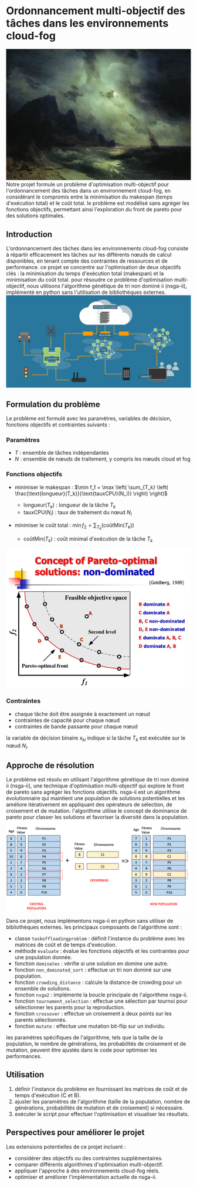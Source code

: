 # Ordonnancement multi-objectif des tâches dans les environnements cloud-fog
![Cloud-fog environment](images/aivazovsky.jpg)
Notre projet formule un problème d'optimisation multi-objectif pour l'ordonnancement des tâches dans un environnement cloud-fog, en considérant le compromis entre la minimisation du makespan (temps d'exécution total) et le coût total. le problème est modélisé sans agréger les fonctions objectifs, permettant ainsi l'exploration du front de pareto pour des solutions optimales.

## Introduction

L'ordonnancement des tâches dans les environnements cloud-fog consiste à répartir efficacement les tâches sur les différents nœuds de calcul disponibles, en tenant compte des contraintes de ressources et de performance. ce projet se concentre sur l'optimisation de deux objectifs clés : la minimisation du temps d'exécution total (makespan) et la minimisation du coût total. pour résoudre ce problème d'optimisation multi-objectif, nous utilisons l'algorithme génétique de tri non dominé ii (nsga-ii), implémenté en python sans l'utilisation de bibliothèques externes.
![Cloud-fog environment](images/fog.jpg)

## Formulation du problème

Le problème est formulé avec les paramètres, variables de décision, fonctions objectifs et contraintes suivants :

### Paramètres

- $T$ : ensemble de tâches indépendantes
- $N$ : ensemble de nœuds de traitement, y compris les nœuds cloud et fog

### Fonctions objectifs

- minimiser le makespan : $\min f_1 = \max \left( \sum_{T_k} \left( \frac{\text{longueur}(T_k)}{\text{tauxCPU}(N_i)} \right) \right)$
  - $\text{longueur}(T_k)$ : longueur de la tâche $T_k$
  - $\text{tauxCPU}(N_i)$ : taux de traitement du nœud $N_i$

- minimiser le coût total : $\min f_2 = \sum_{T_k} (\text{coûtMin}(T_k))$
  - $\text{coûtMin}(T_k)$ : coût minimal d'exécution de la tâche $T_k$
  
![NDSA](images/NDSA.jpg)

### Contraintes

- chaque tâche doit être assignée à exactement un nœud
- contraintes de capacité pour chaque nœud
- contraintes de bande passante pour chaque nœud

la variable de décision binaire $x_{ki}$ indique si la tâche $T_k$ est exécutée sur le nœud $N_i$.

## Approche de résolution

Le problème est résolu en utilisant l'algorithme génétique de tri non dominé ii (nsga-ii), une technique d'optimisation multi-objectif qui explore le front de pareto sans agréger les fonctions objectifs. nsga-ii est un algorithme évolutionnaire qui maintient une population de solutions potentielles et les améliore itérativement en appliquant des opérateurs de sélection, de croisement et de mutation. l'algorithme utilise le concept de dominance de pareto pour classer les solutions et favoriser la diversité dans la population.
![NDSA](images/tournament_selection_GA.jpg)

Dans ce projet, nous implémentons nsga-ii en python sans utiliser de bibliothèques externes. les principaux composants de l'algorithme sont :

- classe `taskoffloadingproblem` : définit l'instance du problème avec les matrices de coût et de temps d'exécution.
- méthode `evaluate` : évalue les fonctions objectifs et les contraintes pour une population donnée.
- fonction `dominates` : vérifie si une solution en domine une autre.
- fonction `non_dominated_sort` : effectue un tri non dominé sur une population.
- fonction `crowding_distance` : calcule la distance de crowding pour un ensemble de solutions.
- fonction `nsga2` : implémente la boucle principale de l'algorithme nsga-ii.
- fonction `tournament_selection` : effectue une sélection par tournoi pour sélectionner les parents pour la reproduction.
- fonction `crossover` : effectue un croisement à deux points sur les parents sélectionnés.
- fonction `mutate` : effectue une mutation bit-flip sur un individu.

les paramètres spécifiques de l'algorithme, tels que la taille de la population, le nombre de générations, les probabilités de croisement et de mutation, peuvent être ajustés dans le code pour optimiser les performances.

## Utilisation

1. définir l'instance du problème en fournissant les matrices de coût et de temps d'exécution (C et B).
2. ajuster les paramètres de l'algorithme (taille de la population, nombre de générations, probabilités de mutation et de croisement) si nécessaire.
3. exécuter le script pour effectuer l'optimisation et visualiser les résultats.

## Perspectives pour améliorer le projet 

Les extensions potentielles de ce projet incluent :

- considérer des objectifs ou des contraintes supplémentaires.
- comparer différents algorithmes d'optimisation multi-objectif.
- appliquer l'approche à des environnements cloud-fog réels.
- optimiser et améliorer l'implémentation actuelle de nsga-ii.

